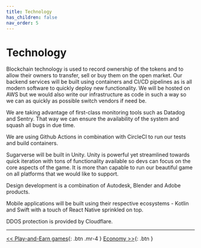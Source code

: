 ```yaml
---
title: Technology
has_children: false
nav_order: 5
---
```


# Technology

Blockchain technology is used to record ownership of the tokens and to allow their owners to transfer, sell or buy them on the open market. Our backend services will be built using containers and CI/CD pipelines as is all modern software to quickly deploy new functionality. We will be hosted on AWS but we would also write our infrastructure as code in such a way so we can as quickly as possible switch vendors if need be.

We are taking advantage of first-class monitoring tools such as Datadog and Sentry. That way we can ensure the availability of the system and squash all bugs in due time.

We are using Github Actions in combination with CircleCI to run our tests and build containers.

Sugarverse will be built in Unity. Unity is powerful yet streamlined towards quick iteration with tons of functionality available so devs can focus on the core aspects of the game. It is more than capable to run our beautiful game on all platforms that we would like to support.

Design development is a combination of Autodesk, Blender and Adobe products.

Mobile applications will be built using their respective ecosystems - Kotlin and Swift with a touch of React Native sprinkled on top.

DDOS protection is provided by Cloudflare.

---

[<< Play-and-Earn games](https://sugarverse.github.io/4_play_to_earn_games.html){: .btn .mr-4 }
[Economy >>](https://sugarverse.github.io/6_economy.html){: .btn }

